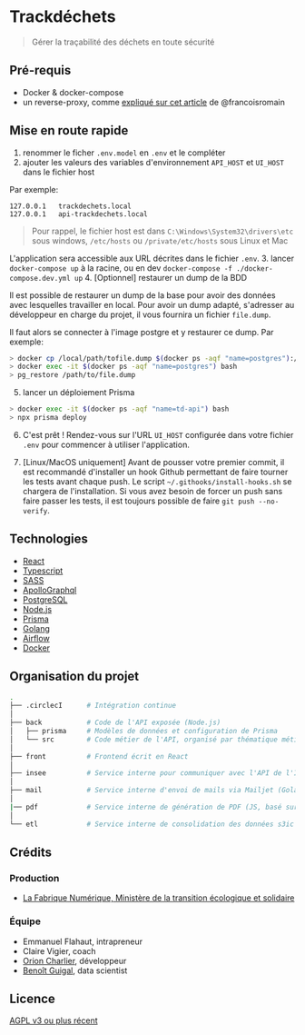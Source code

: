 # Trackdéchets

> Gérer la traçabilité des déchets en toute sécurité

## Pré-requis

- Docker & docker-compose
- un reverse-proxy, comme [expliqué sur cet article](https://medium.com/@francoisromain/set-a-local-web-development-environment-with-custom-urls-and-https-3fbe91d2eaf0) de @francoisromain

## Mise en route rapide

1. renommer le ficher `.env.model` en `.env` et le compléter
2. ajouter les valeurs des variables d'environnement `API_HOST` et `UI_HOST` dans le fichier host

Par exemple:

```
127.0.0.1	trackdechets.local
127.0.0.1	api-trackdechets.local
```

> Pour rappel, le fichier host est dans `C:\Windows\System32\drivers\etc` sous windows, `/etc/hosts` ou `/private/etc/hosts` sous Linux et Mac

L'application sera accessible aux URL décrites dans le fichier `.env`.
3. lancer `docker-compose up` à la racine, ou en dev `docker-compose -f ./docker-compose.dev.yml up`
4. [Optionnel] restaurer un dump de la BDD

Il est possible de restaurer un dump de la base pour avoir des données avec lesquelles travailler en local. Pour avoir un dump adapté, s'adresser au développeur en charge du projet, il vous fournira un fichier `file.dump`.

Il faut alors se connecter à l'image postgre et y restaurer ce dump. Par exemple:

```bash
> docker cp /local/path/tofile.dump $(docker ps -aqf "name=postgres"):/path/to/file.dump
> docker exec -it $(docker ps -aqf "name=postgres") bash
> pg_restore /path/to/file.dump
```

5. lancer un déploiement Prisma

```bash
> docker exec -it $(docker ps -aqf "name=td-api") bash
> npx prisma deploy
```

6. C'est prêt ! Rendez-vous sur l'URL `UI_HOST` configurée dans votre fichier `.env` pour commencer à utiliser l'application.

7. [Linux/MacOS uniquement] Avant de pousser votre premier commit, il est recommandé d'installer un hook Github permettant de faire tourner les tests avant chaque push. Le script `~/.githooks/install-hooks.sh` se chargera de l'installation. Si vous avez besoin de forcer un push sans faire passer les tests, il est toujours possible de faire `git push --no-verify`.

## Technologies

- [React](https://reactjs.org/)
- [Typescript](https://www.typescriptlang.org/)
- [SASS](https://sass-lang.com/)
- [ApolloGraphql](https://www.apollographql.com/docs/react/)
- [PostgreSQL](https://www.postgresql.org/)
- [Node.js](https://nodejs.org/en/)
- [Prisma](https://www.prisma.io/client/client-typescript/)
- [Golang](https://golang.org/)
- [Airflow](https://airflow.apache.org/)
- [Docker](https://www.docker.com/)

## Organisation du projet

```bash
.
├── .circlecI      # Intégration continue
│
├── back           # Code de l'API exposée (Node.js)
│   ├── prisma     # Modèles de données et configuration de Prisma
│   └── src        # Code métier de l'API, organisé par thématique métier
│
├── front          # Frontend écrit en React
│
├── insee          # Service interne pour communiquer avec l'API de l'INSEE (Golang)
│
├── mail           # Service interne d'envoi de mails via Mailjet (Golang)
│
|── pdf            # Service interne de génération de PDF (JS, basé sur Puppeteer)
│
└── etl            # Service interne de consolidation des données s3ic

```

## Crédits

### Production

- [La Fabrique Numérique, Ministère de la transition écologique et solidaire](https://www.ecologique-solidaire.gouv.fr/inauguration-fabrique-numerique-lincubateur-des-ministeres-charges-lecologie-et-des-territoires)

### Équipe

- Emmanuel Flahaut, intrapreneur
- Claire Vigier, coach
- [Orion Charlier](https://github.com/riron), développeur
- [Benoît Guigal](https://github.com/benoitguigal), data scientist

## Licence

[AGPL v3 ou plus récent](https://spdx.org/licenses/AGPL-3.0-or-later.html)
